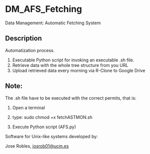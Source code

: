 # DM_AFS_Fetching
Data Management: Automatic Fetching System

## Description
Automatization process.

1. Executable Python script for invoking an executable .sh file.
2. Retrieve data with the whole tree structure from you URL
3. Upload retrieved data every morning via R-Clone to Google Drive

## Note:
The .sh file have to be executed with the correct permits, that is:

1. Open a terminal

2. type: sudo chmod +x fetchASTMON.sh

3. Execute Python script (AFS.py)

Software for Unix-like systems developed by:

Jose Robles, josrob01@ucm.es
